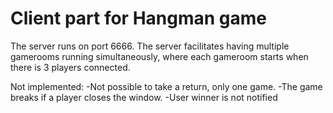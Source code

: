 # Client part for Hangman game

The server runs on port 6666. 
The server facilitates having multiple gamerooms running simultaneously, where each gameroom starts when there is 3 players connected.

Not implemented:
-Not possible to take a return, only one game.
-The game breaks if a player closes the window.
-User winner is not notified
